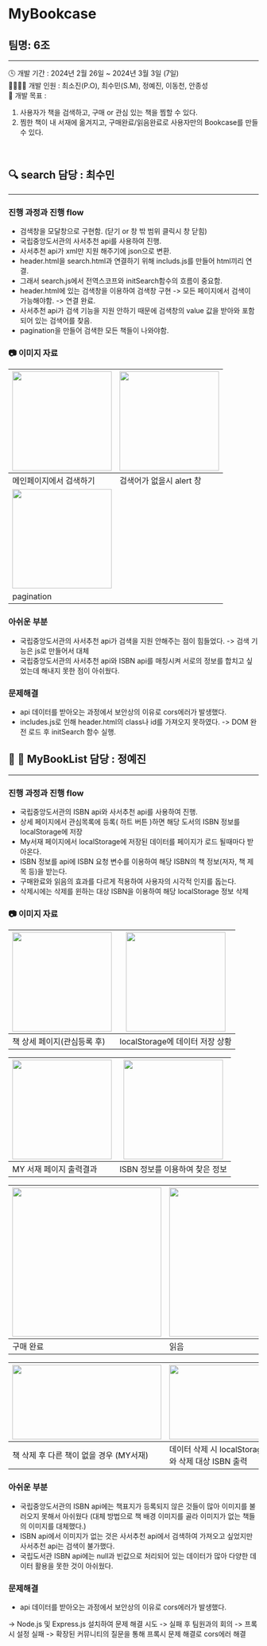 # MyBookcase
## 팀명: 6조
---
🕓 개발 기간 : 2024년 2월 26일 ~ 2024년 3월 3일 (7일)  
👨‍👩‍👧‍👦 개발 인원 : 최소진(P.O), 최수민(S.M), 정예진, 이동천, 안종성 <br>
📖 개발 목표 : 
1. 사용자가 책을 검색하고, 구매 or 관심 있는 책을 찜할 수 있다. <br>
2. 찜한 책이 내 서재에 옮겨지고, 구매완료/읽음완료로 사용자만의 Bookcase를 만들 수 있다.

<br>

## 🔍 search 담당 : 최수민
---

### 진행 과정과 진행 flow
* 검색창을 모달창으로 구현함. (닫기 or 창 밖 범위 클릭시 창 닫힘)
* 국립중앙도서관의 사서추천 api를 사용하여 진행.
* 사서추천 api가 xml만 지원 해주기에 json으로 변환.
* header.html을 search.html과 연결하기 위해 includs.js를 만들어 html끼리 연결.
* 그래서 search.js에서 전역스코프와 initSearch함수의 흐름이 중요함.
* header.html에 있는 검색창을 이용하여 검색창 구현 -> 모든 페이지에서 검색이 가능해야함. -> 연결 완료.
* 사서추천 api가 검색 기능을 지원 안하기 때문에 검색창의 value 값을 받아와 포함되어 있는 검색어를 찾음.
* pagination을 만들어 검색한 모든 책들이 나와야함.

### 📷 이미지 자료 
| <img src="https://github.com/nimxxs/MyBookcase/assets/132239456/e8427132-38c7-449f-9678-84d97ed86c33" height="200"> | <img src="https://github.com/nimxxs/MyBookcase/assets/132239456/b8041f46-2aa9-4aae-bf11-994953e963de" height="200"> |
|--------|--------|
| 메인페이지에서 검색하기 | 검색어가 없을시 alert 창 |
| <img src="https://github.com/nimxxs/MyBookcase/assets/132239456/9f126115-fe6b-4610-a28e-5e48269f796e" height="200"> 
| pagination 


### 아쉬운 부분
* 국립중앙도서관의 사서추천 api가 검색을 지원 안해주는 점이 힘들었다. -> 검색 기능은 js로 만들어서 대체
* 국립중앙도서관의 사서추천 api와 ISBN api를 매칭시켜 서로의 정보를 합치고 싶었는데 해내지 못한 점이 아쉬웠다.

### 문제해결
* api 데이터를 받아오는 과정에서 보안상의 이유로 cors에러가 발생했다.
* includes.js로 인해 header.html의 class나 id를 가져오지 못하였다. -> DOM 완전 로드 후 initSearch 함수 실행.

## 📖 🧾 MyBookList 담당 : 정예진
---

### 진행 과정과 진행 flow
* 국립중앙도서관의 ISBN api와 사서추천 api를 사용하여 진행.
* 상세 페이지에서 관심목록에 등록( 하트 버튼 )하면 해당 도서의 ISBN 정보를 localStorage에 저장
* My서재 페이지에서 localStorage에 저장된 데이터를 페이지가 로드 될때마다 받아온다.
* ISBN 정보를 api에 ISBN 요청 변수를 이용하여 해당 ISBN의 책 정보(저자, 책 제목 등)을 받는다.
* 구매완료와 읽음의 효과를 다르게 적용하여 사용자의 시각적 인지를 돕는다.
* 삭제시에는 삭제를 윈하는 대상 ISBN을 이용하여 해당 localStorage 정보 삭제

### 📷 이미지 자료 
| <img src="https://github.com/nimxxs/MyBookcase/assets/112992178/a20effcb-70bf-4f3c-98b6-3c16449f69c4" height="200"> | <img src="https://github.com/nimxxs/MyBookcase/assets/112992178/da410dbe-a5d0-4ffc-b359-e0628c353ce8" height="200">|
|--------|--------|
| 책 상세 페이지(관심등록 후) | localStorage에 데이터 저장 상황|

| <img src="https://github.com/nimxxs/MyBookcase/assets/112992178/1a828473-a784-4d21-91ab-5b1d8966cca4" height="200"> | <img src = "https://github.com/nimxxs/MyBookcase/assets/112992178/e2e6c67d-51b4-4a0e-9fe0-7108f605b5a6" height="200">|
|--------|--------|
| MY 서재 페이지 출력결과 | ISBN 정보를 이용하여 찾은 정보|

| <img src="https://github.com/nimxxs/MyBookcase/assets/112992178/b73acc43-79be-4e16-afe8-746b61a6fcf2" width="300"> | <img src = "https://github.com/nimxxs/MyBookcase/assets/112992178/fe0cfb65-5acd-4427-84a3-5e9589f33b0d" width="300"> | <img src = "https://github.com/nimxxs/MyBookcase/assets/112992178/e81edc99-7830-4321-b3db-419823c472c1" width="300">|
|--------|--------|--------|
| 구매 완료 |읽음|구매완료 및 읽음|

| <img src="https://github.com/nimxxs/MyBookcase/assets/112992178/abf8cf38-4bac-4b60-a67f-c13d58b52ab0" height="150" width="300"> | <img src = "https://github.com/nimxxs/MyBookcase/assets/112992178/0df88f01-3a94-4a93-b2ac-457cda3657e1" height="150" width="300">|
|--------|--------|
| 책 삭제 후 다른 책이 없을 경우 (MY서재) | 데이터 삭제 시 localStorage updateData와 삭제 대상 ISBN 출력|

### 아쉬운 부분
* 국립중앙도서관의 ISBN api에는 책표지가 등록되지 않은 것들이 많아 이미지를 불러오지 못해서 아쉬웠다
(대체 방법으로 책 배경 이미지를 골라 이미지가 없는 책들의 이미지를 대체했다.)
* ISBN api에서 이미지가 없는 것은 사서추천 api에서 검색하여 가져오고 싶었지만 사서추천 api는 검색이 불가했다.
* 국립도서관 ISBN api에는 null과 빈값으로 처리되어 있는 데이터가 많아 다양한 데이터 활용을 못한 것이 아쉬웠다.

### 문제해결
* api 데이터를 받아오는 과정에서 보안상의 이유로 cors에러가 발생했다.

-> Node.js 및 Express.js 설치하여 문제 해결 시도 -> 실패 후 팀원과의 회의
-> 프록시 설정 실패 -> 확장된 커뮤니티의 질문을 통해 프록시 문제 해결로 cors에러 해결  




